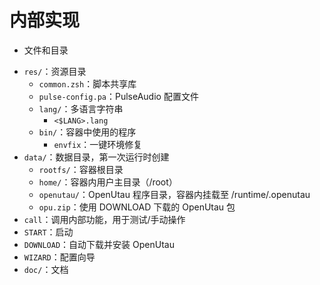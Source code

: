 
# 内部实现

- 文件和目录

+ `res/`：资源目录
  + `common.zsh`：脚本共享库
  + `pulse-config.pa`：PulseAudio 配置文件
  + `lang/`：多语言字符串
    + `<$LANG>.lang`
  + `bin/`：容器中使用的程序
    + `envfix`：一键环境修复
+ `data/`：数据目录，第一次运行时创建
  + `rootfs/`：容器根目录
  + `home/`：容器内用户主目录（/root）
  + `openutau/`：OpenUtau 程序目录，容器内挂载至 /runtime/.openutau
  + `opu.zip`：使用 DOWNLOAD 下载的 OpenUtau 包
+ `call`：调用内部功能，用于测试/手动操作
+ `START`：启动
+ `DOWNLOAD`：自动下载并安装 OpenUtau
+ `WIZARD`：配置向导
+ `doc/`：文档
